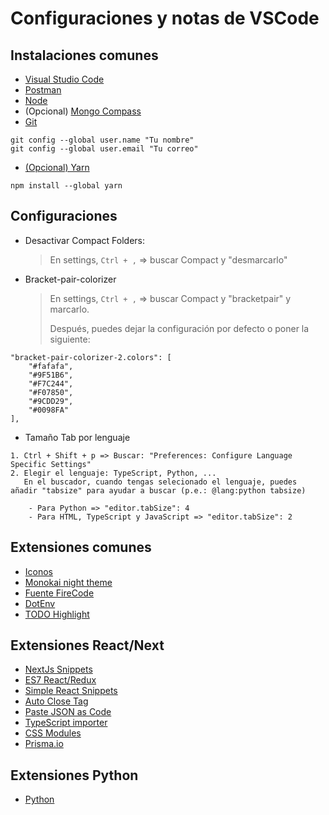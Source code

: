 # Configuraciones y notas de VSCode

## Instalaciones comunes
* [Visual Studio Code](https://code.visualstudio.com/)
* [Postman](https://www.postman.com/downloads/)
* [Node](https://nodejs.org/es/)
* (Opcional) [Mongo Compass](https://www.mongodb.com/try/download/compass)
* [Git](https://git-scm.com/)
```
git config --global user.name "Tu nombre"
git config --global user.email "Tu correo"
```
* [(Opcional) Yarn](https://yarnpkg.com/)
``` 
npm install --global yarn
```

## Configuraciones
* Desactivar Compact Folders:

    > En settings, `Ctrl + ,` => buscar Compact y "desmarcarlo"

* Bracket-pair-colorizer
    > En settings, `Ctrl + ,` => buscar Compact y "bracketpair" y marcarlo.
    >
    > Después, puedes dejar la configuración por defecto o poner la siguiente:
```
"bracket-pair-colorizer-2.colors": [
    "#fafafa",
    "#9F51B6",
    "#F7C244",
    "#F07850",
    "#9CDD29",
    "#0098FA"
],
```
* Tamaño Tab por lenguaje
```
1. Ctrl + Shift + p => Buscar: "Preferences: Configure Language Specific Settings"
2. Elegir el lenguaje: TypeScript, Python, ...
   En el buscador, cuando tengas selecionado el lenguaje, puedes añadir "tabsize" para ayudar a buscar (p.e.: @lang:python tabsize)
   
    - Para Python => "editor.tabSize": 4
    - Para HTML, TypeScript y JavaScript => "editor.tabSize": 2
```

## Extensiones comunes
* [Iconos](https://marketplace.visualstudio.com/items?itemName=PKief.material-icon-theme)
* [Monokai night theme](https://marketplace.visualstudio.com/items?itemName=fabiospampinato.vscode-monokai-night)
* [Fuente FireCode](https://github.com/tonsky/FiraCode)
* [DotEnv](https://marketplace.visualstudio.com/items?itemName=mikestead.dotenv)
* [TODO Highlight](https://marketplace.visualstudio.com/items?itemName=wayou.vscode-todo-highlight)

## Extensiones React/Next
* [NextJs Snippets](https://marketplace.visualstudio.com/items?itemName=willstakayama.vscode-nextjs-snippets)
* [ES7 React/Redux](https://marketplace.visualstudio.com/items?itemName=dsznajder.es7-react-js-snippets)
* [Simple React Snippets](https://marketplace.visualstudio.com/items?itemName=burkeholland.simple-react-snippets)
* [Auto Close Tag](https://marketplace.visualstudio.com/items?itemName=formulahendry.auto-close-tag)
* [Paste JSON as Code](https://marketplace.visualstudio.com/items?itemName=quicktype.quicktype)
* [TypeScript importer](https://marketplace.visualstudio.com/items?itemName=pmneo.tsimporter)
* [CSS Modules](https://marketplace.visualstudio.com/items?itemName=clinyong.vscode-css-modules)
* [Prisma.io](https://marketplace.visualstudio.com/items?itemName=Prisma.prisma)

## Extensiones Python
* [Python](https://marketplace.visualstudio.com/items?itemName=ms-python.python)


